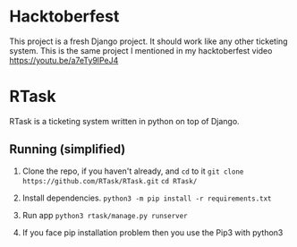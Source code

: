 # Hacktoberfest
This project is a fresh Django project. It should work like any other ticketing system. This is the same project I mentioned in my hacktoberfest video https://youtu.be/a7eTy9lPeJ4

# RTask
RTask is a ticketing system written in python on top of Django.
## Running (simplified)

1. Clone the repo, if you haven't already, and `cd` to it
`git clone https://github.com/RTask/RTask.git`
`cd RTask/`

2. Install dependencies.
`python3 -m pip install -r requirements.txt`

3. Run app
`python3 rtask/manage.py runserver`
4. If you face pip installation problem then you use the Pip3 with python3
